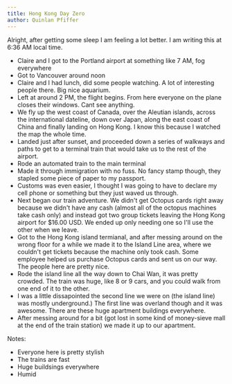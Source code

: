 ```yaml
---
title: Hong Kong Day Zero
author: Quinlan Pfiffer
---
```

Alright, after getting some sleep I am feeling a lot better. I am writing this
at 6:36 AM local time.

* Claire and I got to the Portland airport at something like 7 AM, fog everywhere
* Got to Vancouver around noon
* Claire and I had lunch, did some people watching. A lot of interesting people
  there. Big nice aquarium.
* Left at around 2 PM, the flight begins. From here everyone on the plane closes
  their windows. Cant see anything.
* We fly up the west coast of Canada, over the Aleutian islands, across the
  international dateline, down over Japan, along the east coast of China and
  finally landing on Hong Kong. I know this because I watched the map the whole
  time.
* Landed just after sunset, and proceeded down a series of walkways and paths to
  get to a terminal train that would take us to the rest of the airport.
* Rode an automated train to the main terminal
* Made it through immigration with no fuss. No fancy stamp though, they stapled
  some piece of paper to my passport.
* Customs was even easier, I thought I was going to have to declare my cell
  phone or something but they just waved us through.
* Next began our train adventure. We didn't get Octopus cards right away because
  we didn't have any cash (almost all of the octopus machines take cash only)
and instead got two group tickets leaving the Hong Kong airport for  $16.00 USD.
We ended up only needing one so I'll use the other when we leave.
* Got to the Hong Kong island termianal, and after messing around on the wrong
  floor for a while we made it to the Island Line area, where we couldn't get
tickets because the machine only took cash. Some employee helped us purchase
Octopus cards and sent us on our way. The people here are pretty nice.
* Rode the island line all the way down to Chai Wan, it was pretty crowded. The
  train was huge, like 8 or 9 cars, and you could walk from one end of it to the
other.
* I was a little dissapointed the second line we were on (the island line) was
  mostly underground.) The first line was overland though and it was awesome.
There are these huge apartment buildings everywhere.
* After messing around for a bit (got lost in some kind of money-sieve mall at
  the end of the train station) we made it up to our apartment.

Notes:
* Everyone here is pretty stylish
* The trains are fast
* Huge buildsings everywhere
* Humid
